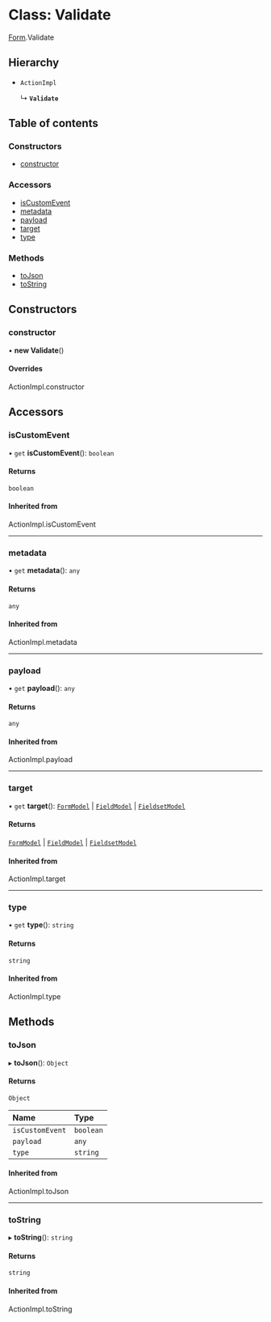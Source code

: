 # Class: Validate

[Form](../modules/Form.md).Validate

## Hierarchy

- `ActionImpl`

  ↳ **`Validate`**

## Table of contents

### Constructors

- [constructor](Form.Validate.md#constructor)

### Accessors

- [isCustomEvent](Form.Validate.md#iscustomevent)
- [metadata](Form.Validate.md#metadata)
- [payload](Form.Validate.md#payload)
- [target](Form.Validate.md#target)
- [type](Form.Validate.md#type)

### Methods

- [toJson](Form.Validate.md#tojson)
- [toString](Form.Validate.md#tostring)

## Constructors

### constructor

• **new Validate**()

#### Overrides

ActionImpl.constructor

## Accessors

### isCustomEvent

• `get` **isCustomEvent**(): `boolean`

#### Returns

`boolean`

#### Inherited from

ActionImpl.isCustomEvent

___

### metadata

• `get` **metadata**(): `any`

#### Returns

`any`

#### Inherited from

ActionImpl.metadata

___

### payload

• `get` **payload**(): `any`

#### Returns

`any`

#### Inherited from

ActionImpl.payload

___

### target

• `get` **target**(): [`FormModel`](../interfaces/FormModel.FormModel-1.md) \| [`FieldModel`](../interfaces/FormModel.FieldModel.md) \| [`FieldsetModel`](../interfaces/FormModel.FieldsetModel.md)

#### Returns

[`FormModel`](../interfaces/FormModel.FormModel-1.md) \| [`FieldModel`](../interfaces/FormModel.FieldModel.md) \| [`FieldsetModel`](../interfaces/FormModel.FieldsetModel.md)

#### Inherited from

ActionImpl.target

___

### type

• `get` **type**(): `string`

#### Returns

`string`

#### Inherited from

ActionImpl.type

## Methods

### toJson

▸ **toJson**(): `Object`

#### Returns

`Object`

| Name | Type |
| :------ | :------ |
| `isCustomEvent` | `boolean` |
| `payload` | `any` |
| `type` | `string` |

#### Inherited from

ActionImpl.toJson

___

### toString

▸ **toString**(): `string`

#### Returns

`string`

#### Inherited from

ActionImpl.toString
